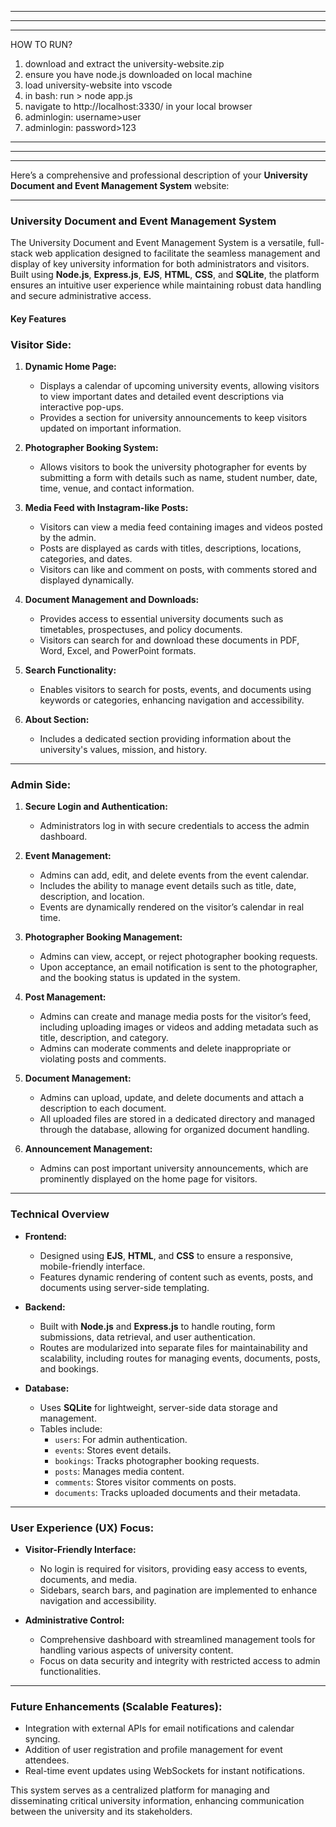 ***************************************************

***************************************************

***************************************************
HOW TO RUN?
1. download and extract the university-website.zip
2. ensure you have node.js downloaded on local machine
3. load university-website into vscode
4. in bash: run > node app.js
5. navigate to http://localhost:3330/ in your local browser
6. adminlogin: username>user
7. adminlogin: password>123
***************************************************

***************************************************

***************************************************





Here’s a comprehensive and professional description of your **University Document and Event Management System** website:

---

### University Document and Event Management System  

The University Document and Event Management System is a versatile, full-stack web application designed to facilitate the seamless management and display of key university information for both administrators and visitors. Built using **Node.js**, **Express.js**, **EJS**, **HTML**, **CSS**, and **SQLite**, the platform ensures an intuitive user experience while maintaining robust data handling and secure administrative access.

#### **Key Features**

### **Visitor Side:**
1. **Dynamic Home Page:**
   - Displays a calendar of upcoming university events, allowing visitors to view important dates and detailed event descriptions via interactive pop-ups.
   - Provides a section for university announcements to keep visitors updated on important information.

2. **Photographer Booking System:**
   - Allows visitors to book the university photographer for events by submitting a form with details such as name, student number, date, time, venue, and contact information.

3. **Media Feed with Instagram-like Posts:**
   - Visitors can view a media feed containing images and videos posted by the admin.
   - Posts are displayed as cards with titles, descriptions, locations, categories, and dates.
   - Visitors can like and comment on posts, with comments stored and displayed dynamically.

4. **Document Management and Downloads:**
   - Provides access to essential university documents such as timetables, prospectuses, and policy documents.
   - Visitors can search for and download these documents in PDF, Word, Excel, and PowerPoint formats.

5. **Search Functionality:**
   - Enables visitors to search for posts, events, and documents using keywords or categories, enhancing navigation and accessibility.

6. **About Section:**
   - Includes a dedicated section providing information about the university's values, mission, and history.

---

### **Admin Side:**
1. **Secure Login and Authentication:**
   - Administrators log in with secure credentials to access the admin dashboard.

2. **Event Management:**
   - Admins can add, edit, and delete events from the event calendar.
   - Includes the ability to manage event details such as title, date, description, and location.
   - Events are dynamically rendered on the visitor’s calendar in real time.

3. **Photographer Booking Management:**
   - Admins can view, accept, or reject photographer booking requests.
   - Upon acceptance, an email notification is sent to the photographer, and the booking status is updated in the system.

4. **Post Management:**
   - Admins can create and manage media posts for the visitor’s feed, including uploading images or videos and adding metadata such as title, description, and category.
   - Admins can moderate comments and delete inappropriate or violating posts and comments.

5. **Document Management:**
   - Admins can upload, update, and delete documents and attach a description to each document.
   - All uploaded files are stored in a dedicated directory and managed through the database, allowing for organized document handling.

6. **Announcement Management:**
   - Admins can post important university announcements, which are prominently displayed on the home page for visitors.

---

### **Technical Overview**
- **Frontend:**  
  - Designed using **EJS**, **HTML**, and **CSS** to ensure a responsive, mobile-friendly interface.
  - Features dynamic rendering of content such as events, posts, and documents using server-side templating.

- **Backend:**  
  - Built with **Node.js** and **Express.js** to handle routing, form submissions, data retrieval, and user authentication.
  - Routes are modularized into separate files for maintainability and scalability, including routes for managing events, documents, posts, and bookings.

- **Database:**  
  - Uses **SQLite** for lightweight, server-side data storage and management.
  - Tables include:
    - `users`: For admin authentication.
    - `events`: Stores event details.
    - `bookings`: Tracks photographer booking requests.
    - `posts`: Manages media content.
    - `comments`: Stores visitor comments on posts.
    - `documents`: Tracks uploaded documents and their metadata.

---

### **User Experience (UX) Focus:**
- **Visitor-Friendly Interface:**  
  - No login is required for visitors, providing easy access to events, documents, and media.
  - Sidebars, search bars, and pagination are implemented to enhance navigation and accessibility.

- **Administrative Control:**  
  - Comprehensive dashboard with streamlined management tools for handling various aspects of university content.
  - Focus on data security and integrity with restricted access to admin functionalities.

---

### **Future Enhancements (Scalable Features):**
- Integration with external APIs for email notifications and calendar syncing.
- Addition of user registration and profile management for event attendees.
- Real-time event updates using WebSockets for instant notifications.

This system serves as a centralized platform for managing and disseminating critical university information, enhancing communication between the university and its stakeholders.
